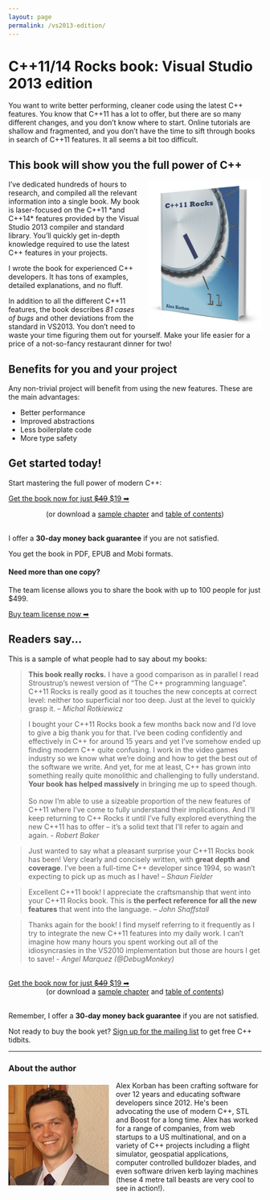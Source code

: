 ```yaml
---
layout: page
permalink: /vs2013-edition/
---
```

# C++11/14 Rocks book: Visual Studio 2013 edition

You want to write better performing, cleaner code using the latest C++ features. You know that C++11 has a lot to offer, but there are so many different changes, and you don’t know where to start. Online tutorials are shallow and fragmented, and you don’t have the time to sift through books in search of C++11 features. It all seems a bit too difficult.

## This book will show you the full power of C++

<img src = "/img/hardcover-2014-600.png" alt = "VS2013 edition" style = "float: right; margin-left: 1em; border: 0; width: 225px; height: 300px;"/> 
I’ve dedicated hundreds of hours to research, and compiled all the relevant information into a single book. My book is laser-focused on the C++11 *and C++14* features provided by the Visual Studio 2013 compiler and standard library. You’ll quickly get in-depth knowledge required to use the latest C++ features in your projects.

I wrote the book for experienced C++ developers. It has tons of examples, detailed explanations, and no fluff.

In addition to all the different C++11 features, the book describes *81 cases of bugs* and other deviations from the standard in VS2013. You don’t need to waste your time figuring them out for yourself. Make your life easier for a price of a not-so-fancy restaurant dinner for two!

## Benefits for you and your project

Any non-trivial project will benefit from using the new features. These are the main advantages:

*   Better performance
*   Improved abstractions
*   Less boilerplate code
*   More type safety

## Get started today!

Start mastering the full power of modern C++:

<a href = "https://getdpd.com/v2/cart/add/11207/78387/81484" class = "orange-button" style = "width: 90%; margin-left: auto; margin-right: auto"><span class = "main-text">Get the book now for just <del>$49</del> $19 ➡</span></a>

<div style = "text-align: center">(or download a <a href = "/files/C++11-14-Rocks-VS2013-Edition-sample.pdf">sample chapter</a> and <a href = "/files/C++11-14-Rocks-VS2013-Edition-TOC.pdf">table of contents</a>)<br/><br/></div>

I offer a **30-day money back guarantee** if you are not satisfied. 

You get the book in PDF, EPUB and Mobi formats.

#### Need more than one copy?

The team license allows you to share the book with up to 100 people for just $499.

<a href = "https://getdpd.com/v2/cart/add/11207/78387/81486" class = "grey-button" style = "width: 90%; margin-left: auto; margin-right: auto"><span class = "main-text">Buy team license now ➡</span></a>

## Readers say...

This is a sample of what people had to say about my books:

> **This book really rocks.** I have a good comparison as in parallel I read Stroustrup’s newest version of “The C++ programming language”. C++11 Rocks is really good as it touches the new concepts at correct level: neither too superficial nor too deep. Just at the level to quickly grasp it. – _Michal Rotkiewicz_


> I bought your C++11 Rocks book a few months back now and I’d love to give a big thank you for that. I’ve been coding confidently and effectively in C++ for around 15 years and yet I’ve somehow ended up finding modern C++ quite confusing. I work in the video games industry so we know what we’re doing and how to get the best out of the software we write. And yet, for me at least, C++ has grown into something really quite monolithic and challenging to fully understand. **Your book has helped massively** in bringing me up to speed though. <br/><br/> So now I’m able to use a sizeable proportion of the new features of C++11 where I’ve come to fully understand their implications. And I’ll keep returning to C++ Rocks it until I’ve fully explored everything the new C++11 has to offer – it’s a solid text that I’ll refer to again and again. - _Robert Baker_


> Just wanted to say what a pleasant surprise your C++11 Rocks book has been! Very clearly and concisely written, with **great depth and coverage**. I’ve been a full-time C++ developer since 1994, so wasn’t expecting to pick up as much as I have! – _Shaun Fielder_


> Excellent C++11 book! I appreciate the craftsmanship that went into your C++11 Rocks book. This is **the perfect reference for all the new features** that went into the language. – _John Shaffstall_


> Thanks again for the book! I find myself referring to it frequently as I try to integrate the new C++11 features into my daily work. I can’t imagine how many hours you spent working out all of the idiosyncrasies in the VS2010 implementation but those are hours I get to save! - _Angel Marquez (@DebugMonkey)_

<br/>
<a href = "https://getdpd.com/v2/cart/add/11207/78387/81484" class = "orange-button" style = "width: 90%; margin-left: auto; margin-right: auto"><span class = "main-text">Get the book now for just <del>$49</del> $19 ➡</span></a>

<div style = "text-align: center">(or download a <a href = "/files/C++11-14-Rocks-VS2013-Edition-sample.pdf">sample chapter</a> and <a href = "/files/C++11-14-Rocks-VS2013-Edition-TOC.pdf">table of contents</a>)<br/><br/></div>

Remember, I offer a **30-day money back guarantee** if you are not satisfied. 

Not ready to buy the book yet? [Sign up for the mailing list](https://aoteastudios.wufoo.com/forms/k2eiim00dba19t/) to get free C++ tidbits. 

---

### About the author
<img src = "/img/me.jpg" alt = "Alex Korban" style = "float: left; margin-right: 1em; margin-top: 0.5em" />

Alex Korban has been crafting software for over 12 years and educating software developers since 2012. He's been advocating the use of modern C++, STL and Boost for a long time. Alex has worked for a range of companies, from web startups to a US multinational, and on a variety of C++ projects including a flight simulator, geospatial applications, computer controlled bulldozer blades, and even software driven kerb laying machines (these 4 metre tall beasts are very cool to see in action!).
